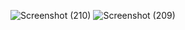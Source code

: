![Screenshot (210)](https://user-images.githubusercontent.com/104826351/209431121-4a28bebb-a38e-4d0b-b9e1-d8abdf90d3c3.png)
![Screenshot (209)](https://user-images.githubusercontent.com/104826351/209431125-9a84515e-8bcf-4d88-a8a8-5c51f2c655fe.png)
